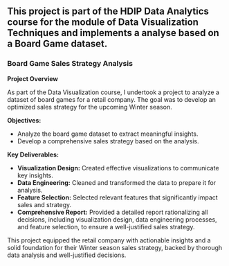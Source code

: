 ## This project is part of the HDIP Data Analytics course for the module of Data Visualization Techniques and implements a analyse based on a Board Game dataset.



### Board Game Sales Strategy Analysis


**Project Overview**

As part of the Data Visualization course, I undertook a project to analyze a dataset of board games for a retail company. The goal was to develop an optimized sales strategy for the upcoming Winter season.

**Objectives:**
- Analyze the board game dataset to extract meaningful insights.
- Develop a comprehensive sales strategy based on the analysis.

**Key Deliverables:**
- **Visualization Design:** Created effective visualizations to communicate key insights.
- **Data Engineering:** Cleaned and transformed the data to prepare it for analysis.
- **Feature Selection:** Selected relevant features that significantly impact sales and strategy.
- **Comprehensive Report:** Provided a detailed report rationalizing all decisions, including visualization design, data engineering processes, and feature selection, to ensure a well-justified sales strategy.

This project equipped the retail company with actionable insights and a solid foundation for their Winter season sales strategy, backed by thorough data analysis and well-justified decisions.
